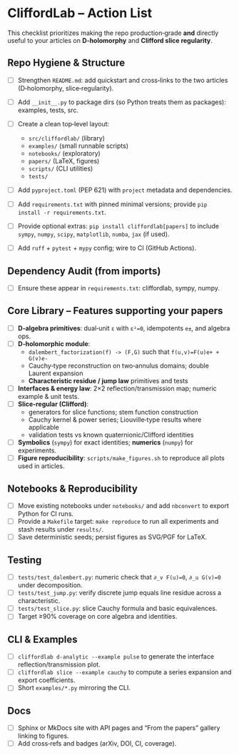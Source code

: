 # CliffordLab – Action List

This checklist prioritizes making the repo production‑grade **and** directly useful to your articles on **D‑holomorphy** and **Clifford slice regularity**.

## Repo Hygiene & Structure
- [ ] Strengthen `README.md`: add quickstart and cross‑links to the two articles (D‑holomorphy, slice‑regularity).
- [ ] Add `__init__.py` to package dirs (so Python treats them as packages): examples, tests, src.
- [ ] Create a clean top‑level layout:
  - `src/cliffordlab/` (library)
  - `examples/` (small runnable scripts)
  - `notebooks/` (exploratory)
  - `papers/` (LaTeX, figures)
  - `scripts/` (CLI utilities)
  - `tests/`

- [ ] Add `pyproject.toml` (PEP 621) with `project` metadata and dependencies.
- [ ] Add `requirements.txt` with pinned minimal versions; provide `pip install -r requirements.txt`.
- [ ] Provide optional extras: `pip install cliffordlab[papers]` to include `sympy`, `numpy`, `scipy`, `matplotlib`, `numba`, `jax` (if used).
- [ ] Add `ruff` + `pytest` + `mypy` config; wire to CI (GitHub Actions).
## Dependency Audit (from imports)
- [ ] Ensure these appear in `requirements.txt`: cliffordlab, sympy, numpy.
## Core Library – Features supporting your papers
- [ ] **D‑algebra primitives**: dual‑unit `ε` with `ε²=0`, idempotents `e±`, and algebra ops.
- [ ] **D‑holomorphic module**: 
  - `dalembert_factorization(f) -> (F,G)` such that `f(u,v)=F(u)e+ + G(v)e-`
  - Cauchy‑type reconstruction on two‑annulus domains; double Laurent expansion
  - **Characteristic residue / jump law** primitives and tests
- [ ] **Interfaces & energy law**: 2×2 reflection/transmission map; numeric example & unit tests.
- [ ] **Slice‑regular (Clifford)**: 
  - generators for slice functions; stem function construction
  - Cauchy kernel & power series; Liouville‑type results where applicable
  - validation tests vs known quaternionic/Clifford identities
- [ ] **Symbolics** (`sympy`) for exact identities; **numerics** (`numpy`) for experiments.
- [ ] **Figure reproducibility**: `scripts/make_figures.sh` to reproduce all plots used in articles.
## Notebooks & Reproducibility
- [ ] Move existing notebooks under `notebooks/` and add `nbconvert` to export Python for CI runs.
- [ ] Provide a `Makefile` target: `make reproduce` to run all experiments and stash results under `results/`.
- [ ] Save deterministic seeds; persist figures as SVG/PGF for LaTeX.
## Testing
- [ ] `tests/test_dalembert.py`: numeric check that `∂_v F(u)=0`, `∂_u G(v)=0` under decomposition.
- [ ] `tests/test_jump.py`: verify discrete jump equals line residue across a characteristic.
- [ ] `tests/test_slice.py`: slice Cauchy formula and basic equivalences.
- [ ] Target ≥90% coverage on core algebra and identities.
## CLI & Examples
- [ ] `cliffordlab d-analytic --example pulse` to generate the interface reflection/transmission plot.
- [ ] `cliffordlab slice --example cauchy` to compute a series expansion and export coefficients.
- [ ] Short `examples/*.py` mirroring the CLI.
## Docs
- [ ] Sphinx or MkDocs site with API pages and “From the papers” gallery linking to figures.
- [ ] Add cross‑refs and badges (arXiv, DOI, CI, coverage).